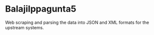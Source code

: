# BalajiIppagunta5
Web scraping and parsing the data into JSON and XML formats for the upstream systems.
